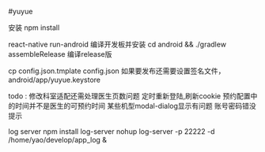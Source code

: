 #yuyue

安装
npm install 

react-native run-android   编译开发板并安装
cd android && ./gradlew assembleRelease 编译release版

cp config.json.tmplate config.json
如果要发布还需要设置签名文件，android/app/yuyue.keystore


todo : 
修改科室适配还需处理医生页数问题
定时重新登陆,刷新cookie
预约配置中的时间并不是医生的可预约时间
某些机型modal-dialog显示有问题
账号密码错没提示

log server
npm install log-server
nohup log-server -p 22222 -d /home/yao/develop/app_log &











